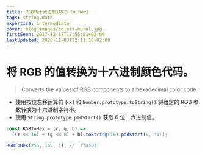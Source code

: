 ```yaml
---
title: RGB转十六进制(RGB to hex)
tags: string,math
expertise: intermediate
cover: blog_images/colors-mural.jpg
firstSeen: 2017-12-17T17:55:51+02:00
lastUpdated: 2020-11-03T22:11:18+02:00
---
```


# 将 RGB 的值转换为十六进制颜色代码。
> Converts the values of RGB components to a hexadecimal color code.

- 使用按位左移运算符 (`<<`) 和 `Number.prototype.toString()` 将给定的 RGB 参数转换为十六进制字符串。
- 使用 `String.prototype.padStart()` 获取 6 位十六进制值。

```js
const RGBToHex = (r, g, b) =>
  ((r << 16) + (g << 8) + b).toString(16).padStart(6, '0');
```

```js
RGBToHex(255, 165, 1); // 'ffa501'
```
